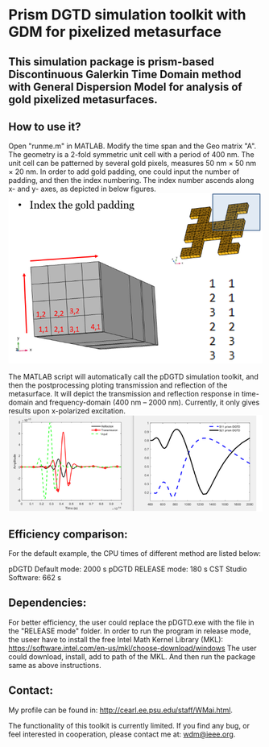 # Prism DGTD simulation toolkit with GDM for pixelized metasurface
## This simulation package is prism-based Discontinuous Galerkin Time Domain method with General Dispersion Model for analysis of gold pixelized metasurfaces.

## How to use it?
Open "runme.m" in MATLAB. 
Modify the time span and the Geo matrix "A". The geometry is a 2-fold symmetric unit cell with a period of 400 nm. The unit cell can be patterned by several gold pixels, measures 50 nm × 50 nm × 20 nm. In order to add gold padding, one could input the number of padding, and then the index numbering. The index number ascends along x- and y- axes, as depicted in below figures.   ![image](https://github.com/maiwending/pDGTD_GDM/blob/master/readme_fig/1.png)

The MATLAB script will automatically call the pDGTD simulation toolkit, and then the postprocessing ploting transmission and reflection of the metasurface. It will depict the transmission and reflection response in time-domain and frequency-domain (400 nm – 2000 nm). Currently, it only gives results upon x-polarized excitation.
![image](https://github.com/maiwending/pDGTD_GDM/blob/master/readme_fig/2.png)

## Efficiency comparison:
For the default example, the CPU times of different method are listed below:

pDGTD Default mode: 2000 s
pDGTD RELEASE mode: 180 s
CST Studio Software: 662 s

## Dependencies:
For better efficiency, the user could replace the pDGTD.exe with the file in the "RELEASE mode" folder.
In order to run the program in release mode, the useer have to install the free Intel Math Kernel Library (MKL): 
https://software.intel.com/en-us/mkl/choose-download/windows
The user could download, install, add to path of the MKL. And then run the package same as above instructions.

## Contact:
My profile can be found in: http://cearl.ee.psu.edu/staff/WMai.html.

The functionality of this toolkit is currently limited. If you find any bug, or feel interested in cooperation, please contact me at: wdm@ieee.org.



